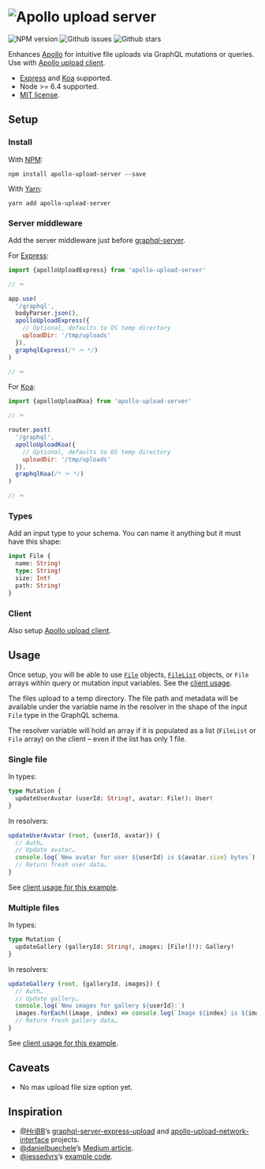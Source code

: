 # ![Apollo upload server](https://cdn.rawgit.com/jaydenseric/apollo-upload-server/v2.0.0/apollo-upload-logo.svg)

![NPM version](https://img.shields.io/npm/v/apollo-upload-server.svg?style=flat-square) ![Github issues](https://img.shields.io/github/issues/jaydenseric/apollo-upload-server.svg?style=flat-square) ![Github stars](https://img.shields.io/github/stars/jaydenseric/apollo-upload-server.svg?style=flat-square)

Enhances [Apollo](http://apollodata.com) for intuitive file uploads via GraphQL mutations or queries. Use with [Apollo upload client](https://github.com/jaydenseric/apollo-upload-client).

- [Express](http://expressjs.com) and [Koa](http://koajs.com) supported.
- Node >= 6.4 supported.
- [MIT license](https://en.wikipedia.org/wiki/MIT_License).

## Setup

### Install

With [NPM](https://www.npmjs.com):

```
npm install apollo-upload-server --save
```

With [Yarn](https://yarnpkg.com):

```
yarn add apollo-upload-server
```

### Server middleware

Add the server middleware just before [graphql-server](https://github.com/apollographql/graphql-server).

For [Express](http://expressjs.com):

```js
import {apolloUploadExpress} from 'apollo-upload-server'

// ✂

app.use(
  '/graphql',
  bodyParser.json(),
  apolloUploadExpress({
    // Optional, defaults to OS temp directory
    uploadDir: '/tmp/uploads'
  }),
  graphqlExpress(/* ✂ */)
)

// ✂
```

For [Koa](http://koajs.com):

```js
import {apolloUploadKoa} from 'apollo-upload-server'

// ✂

router.post(
  '/graphql',
  apolloUploadKoa({
    // Optional, defaults to OS temp directory
    uploadDir: '/tmp/uploads'
  }),
  graphqlKoa(/* ✂ */)
)

// ✂
```

### Types

Add an input type to your schema. You can name it anything but it must have this shape:

```graphql
input File {
  name: String!
  type: String!
  size: Int!
  path: String!
}
```

### Client

Also setup [Apollo upload client](https://github.com/jaydenseric/apollo-upload-client).

## Usage

Once setup, you will be able to use [`File`](https://developer.mozilla.org/en/docs/Web/API/File) objects, [`FileList`](https://developer.mozilla.org/en/docs/Web/API/FileList) objects, or `File` arrays within query or mutation input variables. See the [client usage](https://github.com/jaydenseric/apollo-upload-client#usage).

The files upload to a temp directory. The file path and metadata will be available under the variable name in the resolver in the shape of the input `File` type in the GraphQL schema.

The resolver variable will hold an array if it is populated as a list (`FileList` or `File` array) on the client – even if the list has only 1 file.

### Single file

In types:

```graphql
type Mutation {
  updateUserAvatar (userId: String!, avatar: File!): User!
}
```

In resolvers:

```js
updateUserAvatar (root, {userId, avatar}) {
  // Auth…
  // Update avatar…
  console.log(`New avatar for user ${userId} is ${avatar.size} bytes`)
  // Return fresh user data…
}
```

See [client usage for this example](https://github.com/jaydenseric/apollo-upload-client#single-file).

### Multiple files

In types:

```graphql
type Mutation {
  updateGallery (galleryId: String!, images: [File!]!): Gallery!
}
```

In resolvers:

```js
updateGallery (root, {galleryId, images}) {
  // Auth…
  // Update gallery…
  console.log(`New images for gallery ${userId}:`)
  images.forEach((image, index) => console.log(`Image ${index} is ${image.size} bytes`))
  // Return fresh gallery data…
}
```

See [client usage for this example](https://github.com/jaydenseric/apollo-upload-client#multiple-files).

## Caveats

- No max upload file size option yet.

## Inspiration

- [@HriBB](https://github.com/HriBB)’s [graphql-server-express-upload](https://github.com/HriBB/graphql-server-express-upload) and [apollo-upload-network-interface](https://github.com/HriBB/apollo-upload-network-interface) projects.
- [@danielbuechele](https://github.com/danielbuechele)’s [Medium article](https://medium.com/@danielbuechele/file-uploads-with-graphql-and-apollo-5502bbf3941e).
- [@jessedvrs](https://github.com/jessedvrs)’s [example code](https://github.com/HriBB/apollo-upload-network-interface/issues/5#issuecomment-280018715).
